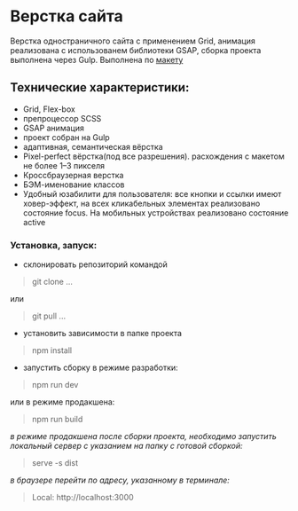 
# Верстка сайта

Верстка одностраничного сайта с применением Grid, анимация реализована с использованем библиотеки GSAP, сборка проекта выполнена через Gulp. 
Выполнена по [макету](https://www.figma.com/file/DJzjmqBLt0NQDzmFpWxIOq/Photo-(Copy)?type=design&node-id=0-1&mode=design&t=y6HYOoBh4XazCgud-0) 


## Технические характеристики:

- Grid, Flex-box
- препроцессор SCSS
- GSAP анимация
- проект собран на Gulp
- адаптивная, семантическая вёрстка
- Pixel-perfect вёрстка(под все разрешения). расхождения с макетом не более 1–3 пикселя
- Кроссбраузерная верстка
- БЭМ-именование классов
- Удобный юзабилити для пользователя: все кнопки и ссылки имеют ховер-эффект, на всех кликабельных элементах реализовано состояние focus. На мобильных устройствах реализовано состояние active


### Установка, запуск:

- склонировать репозиторий командой

> git clone ...

или

> git pull ...

- установить зависимости в папке проекта

> npm install

- запустить сборку в режиме разработки:

> npm run dev

или в режиме продакшена: 

> npm run build

_в режиме продакшена после сборки проекта, необходимо запустить локальный сервер с указанием на папку с готовой сборкой:_

> serve -s dist

_в браузере перейти по адресу, указанному в терминале:_

> Local: http://localhost:3000

